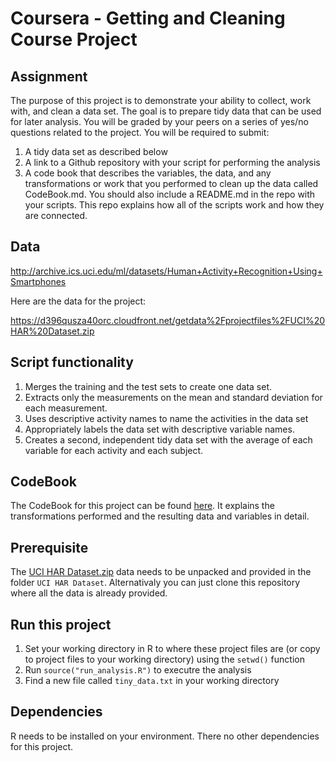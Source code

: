 # Coursera - Getting and Cleaning Course Project

## Assignment

The purpose of this project is to demonstrate your ability to collect, work with, and clean a data set. The goal is to prepare tidy data that can be used for later analysis. You will be graded by your peers on a series of yes/no questions related to the project. You will be required to submit:

1. A tidy data set as described below
2. A link to a Github repository with your script for performing the analysis
3. A code book that describes the variables, the data, and any transformations or work that you performed to clean up the data called CodeBook.md. You should also include a README.md in the repo with your scripts. This repo explains how all of the scripts work and how they are connected.

## Data

http://archive.ics.uci.edu/ml/datasets/Human+Activity+Recognition+Using+Smartphones 

Here are the data for the project: 

https://d396qusza40orc.cloudfront.net/getdata%2Fprojectfiles%2FUCI%20HAR%20Dataset.zip 

## Script functionality

1. Merges the training and the test sets to create one data set.
2. Extracts only the measurements on the mean and standard deviation for each measurement. 
3. Uses descriptive activity names to name the activities in the data set
4. Appropriately labels the data set with descriptive variable names. 
5. Creates a second, independent tidy data set with the average of each variable for each activity and each subject.

## CodeBook

The CodeBook for this project can be found [here](CodeBook.md). It explains the transformations performed and the resulting data and variables in detail.

## Prerequisite

The [UCI HAR Dataset.zip](https://d396qusza40orc.cloudfront.net/getdata%2Fprojectfiles%2FUCI%20HAR%20Dataset.zip) data needs to be unpacked and provided in the folder ```UCI HAR Dataset```.
Alternativaly you can just clone this repository where all the data is already provided.

## Run this project

1. Set your working directory in R to where these project files are (or copy to project files to your working directory) using the ```setwd()``` function
2. Run ```source("run_analysis.R")``` to executre the analysis
3. Find a new file called ```tiny_data.txt``` in your working directory

## Dependencies

R needs to be installed on your environment. There no other dependencies for this project.

